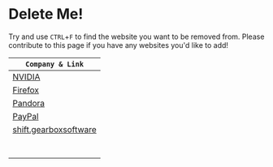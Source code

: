 # Delete Me!
Try and use `CTRL`+`F` to find the website you want to be removed from.
Please contribute to this page if you have any websites you'd like to add!

| `Company & Link` |
| - |
| [NVIDIA](https://www.nvidia.com/en-us/privacy/start/) |
| [Firefox](https://accounts.firefox.com/settings/delete_account) |
| [Pandora](https://www.pandora.com/settings/info) |
| [PayPal](https://www.paypal.com/myaccount/privacy/data/deletion) |
| [shift.gearboxsoftware](https://shift.gearboxsoftware.com/account/other) |
| []() |
| []() |
| []() |
| []() |
| []() |
| []() |
| []() |
